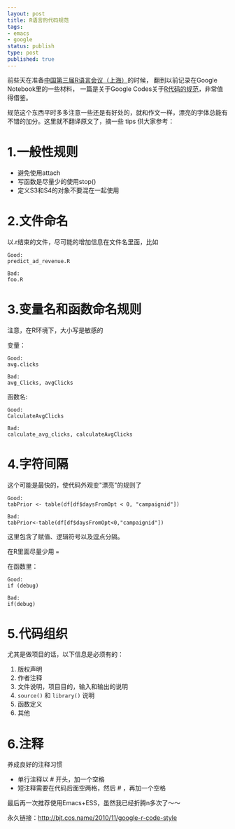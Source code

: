 ```yaml
--- 
layout: post
title: R语言的代码规范
tags: 
- emacs
- google
status: publish
type: post
published: true
---
```

前些天在准备<a href="http://cos.name/chinar/chinar-2010/" target="_blank">中国第三届R语言会议（上海）</a>的时候，
翻到以前记录在Google Notebook里的一些材料，
一篇是关于Google Codes关于<a href="http://google-styleguide.googlecode.com/svn/trunk/google-r-style.html">R代码的规范</a>，非常值得借鉴。

规范这个东西平时多多注意一些还是有好处的，就和作文一样，漂亮的字体总能有不错的加分。这里就不翻译原文了，摘一些 tips 供大家参考：


# 1.一般性规则

<ul>
	<li>避免使用attach</li>
	<li>写函数是尽量少的使用stop()</li>
	<li>定义S3和S4的对象不要混在一起使用</li>
</ul>

# 2.文件命名

以.r结束的文件，尽可能的增加信息在文件名里面，比如

    Good:
    predict_ad_revenue.R
    
    Bad:
    foo.R

# 3.变量名和函数命名规则

注意，在R环境下，大小写是敏感的

变量：

    Good:               
    avg.clicks
              
    Bad:                
    avg_Clicks, avgClicks

函数名:

    Good:                                                                           
    CalculateAvgClicks                      
                                            
    Bad:                                                                            
    calculate_avg_clicks, calculateAvgClicks


# 4.字符间隔

这个可能是最快的，使代码外观变"漂亮"的规则了

    Good:
    tabPrior <- table(df[df$daysFromOpt < 0, "campaignid"])
                                                           
    Bad:
    tabPrior<-table(df[df$daysFromOpt<0,"campaignid"])     

这里包含了赋值、逻辑符号以及逗点分隔。

在R里面尽量少用 `=`

在函数里：

    Good:
    if (debug)

    Bad:
    if(debug)

# 5.代码组织

尤其是做项目的话，以下信息是必须有的：
<ol>
	<li>版权声明</li>
	<li>作者注释</li>
	<li>文件说明，项目目的，输入和输出的说明</li>
	<li><code>source()</code> 和 <code>library()</code> 说明</li>
	<li>函数定义</li>
	<li>其他</li>
</ol>

# 6.注释

养成良好的注释习惯
<ul>
	<li>单行注释以 # 开头，加一个空格</li>
	<li>短注释需要在代码后面空两格，然后 # ，再加一个空格</li>
</ul>
最后再一次推荐使用Emacs+ESS，虽然我已经折腾n多次了～～

永久链接：<http://bjt.cos.name/2010/11/google-r-code-style>
